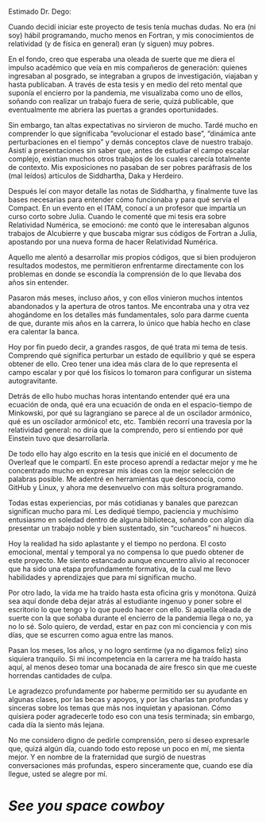 
Estimado Dr. Dego:

Cuando decidí iniciar este proyecto de tesis tenía muchas dudas. No era (ni soy) hábil programando, mucho menos en Fortran, y mis conocimientos de relatividad (y de física en general) eran (y siguen) muy pobres.

En el fondo, creo que esperaba una oleada de suerte que me diera el impulso académico que veía en mis compañeros de generación: quienes ingresaban al posgrado, se integraban a grupos de investigación, viajaban y hasta publicaban. A través de esta tesis y en medio del reto mental que suponía el encierro por la pandemia, me visualizaba como uno de ellos, soñando con realizar un trabajo fuera de serie, quizá publicable, que eventualmente me abriera las puertas a grandes oportunidades.

Sin embargo, tan altas expectativas no sirvieron de mucho. Tardé mucho en comprender lo que significaba “evolucionar el estado base”, “dinámica ante perturbaciones en el tiempo” y demás conceptos clave de nuestro trabajo. Asistí a presentaciones sin saber que, antes de estudiar el campo escalar complejo, existían muchos otros trabajos de los cuales carecía totalmente de contexto. Mis exposiciones no pasaban de ser pobres paráfrasis de los (mal leídos) artículos de Siddhartha, Daka y Herdeiro.

Después leí con mayor detalle las notas de Siddhartha, y finalmente tuve las bases necesarias para entender cómo funcionaba y para qué servía el Compact. En un evento en el ITAM, conocí a un profesor que impartía un curso corto sobre Julia. Cuando le comenté que mi tesis era sobre Relatividad Numérica, se emocionó: me contó que le interesaban algunos trabajos de Alcubierre y que buscaba migrar sus códigos de Fortran a Julia, apostando por una nueva forma de hacer Relatividad Numérica.

Aquello me alentó a desarrollar mis propios códigos, que si bien produjeron resultados modestos, me permitieron enfrentarme directamente con los problemas en donde se escondía la comprensión de lo que llevaba dos años sin entender.

Pasaron más meses, incluso años, y con ellos vinieron muchos intentos abandonados y la apertura de otros tantos. Me encontraba una y otra vez ahogándome en los detalles más fundamentales, solo para darme cuenta de que, durante mis años en la carrera, lo único que había hecho en clase era calentar la banca.

Hoy por fin puedo decir, a grandes rasgos, de qué trata mi tema de tesis. Comprendo qué significa perturbar un estado de equilibrio y qué se espera obtener de ello. Creo tener una idea más clara de lo que representa el campo escalar y por qué los físicos lo tomaron para configurar un sistema autogravitante.

Detrás de ello hubo muchas horas intentando entender qué era una ecuación de onda, qué era una ecuación de onda en el espacio-tiempo de Minkowski, por qué su lagrangiano se parece al de un oscilador armónico, qué es un oscilador armónico! etc, etc. También recorrí una travesía por la relatividad general: no diría que la comprendo, pero sí entiendo por qué Einstein tuvo que desarrollarla.

De todo ello hay algo escrito en la tesis que inicié en el documento de Overleaf que le compartí. En este proceso aprendí a redactar mejor y me he concentrado mucho en expresar mis ideas con la mejor selección de palabras posible. Me adentré en herramientas que desconocía, como GitHub y Linux, y ahora me desenvuelvo con más soltura programando.

Todas estas experiencias, por más cotidianas y banales que parezcan significan mucho para mí. Les dediqué tiempo, paciencia y muchísimo entusiasmo en soledad dentro de alguna biblioteca, soñando con algún día presentar un trabajo noble y bien sustentado, sin “cuchareos” ni huecos.

Hoy la realidad ha sido aplastante y el tiempo no perdona. El costo emocional, mental y temporal ya no compensa lo que puedo obtener de este proyecto. Me siento estancado aunque encuentro alivio al reconocer que ha sido una etapa profundamente formativa, de la cual me llevo habilidades y aprendizajes que para mí significan mucho.

Por otro lado, la vida me ha traído hasta esta oficina gris y monótona. Quizá sea aquí donde deba dejar atrás al estudiante ingenuo y poner sobre el escritorio lo que tengo y lo que puedo hacer con ello. Si aquella oleada de suerte con la que soñaba durante el encierro de la pandemia llega o no, ya no lo sé. Solo quiero, de verdad, estar en paz con mi conciencia y con mis días, que se escurren como agua entre las manos.

Pasan los meses, los años, y no logro sentirme (ya no digamos feliz) sino siquiera tranquilo. Si mi incompetencia en la carrera me ha traído hasta aquí, al menos deseo tomar una bocanada de aire fresco sin que me cueste horrendas cantidades de culpa.

Le agradezco profundamente por haberme permitido ser su ayudante en algunas clases, por las becas y apoyos, y por las charlas tan profundas y sinceras sobre los temas que más nos inquietan y apasionan. Cómo quisiera poder agradecerle todo eso con una tesis terminada; sin embargo, cada día la siento más lejana.

No me considero digno de pedirle comprensión, pero sí deseo expresarle que, quizá algún día, cuando todo esto repose un poco en mí, me sienta mejor. Y en nombre de la fraternidad que surgió de nuestras conversaciones más profundas, espero sinceramente que, cuando ese día llegue, usted se alegre por mí.

# _See you space cowboy_
